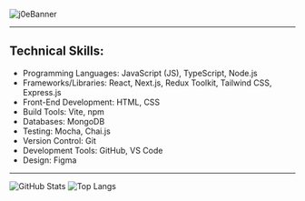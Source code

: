 ![j0eBanner](https://github.com/user-attachments/assets/d0281a22-d3b4-4903-9751-28dfa36669ec)

---

## **Technical Skills:** ##

* Programming Languages: JavaScript (JS), TypeScript, Node.js
* Frameworks/Libraries: React, Next.js, Redux Toolkit, Tailwind CSS, Express.js
* Front-End Development: HTML, CSS
* Build Tools: Vite, npm
* Databases: MongoDB
* Testing: Mocha, Chai.js
* Version Control: Git
* Development Tools: GitHub, VS Code
* Design: Figma

---

![GitHub Stats](https://github-readme-stats.vercel.app/api?username=j0sep0z0&show_icons=true&theme=transparent) 
![Top Langs](https://github-readme-stats.vercel.app/api/top-langs/?username=j0sep0z0&layout=compact&theme=transparent)















